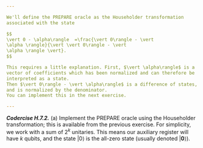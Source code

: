 ```yaml
---

We'll define the PREPARE oracle as the Householder transformation
associated with the state

$$
\vert 0 - \alpha\rangle  =\frac{\vert 0\rangle - \vert
\alpha \rangle}{\vert \vert 0\rangle - \vert
\alpha \rangle \vert}.
$$

This requires a little explanation. First, $\vert \alpha\rangle$ is a
vector of coefficients which has been normalized and can therefore be
interpreted as a state.
Then $\vert 0\rangle - \vert \alpha\rangle$ is a difference of states,
and is normalized by the denominator.
You can implement this in the next exercise.

---
```


***Codercise H.7.2.*** (a) Implement the PREPARE oracle using the
   Householder transformation; this is available from the previous exercise. For simplicity, we work with a sum of $2^k$
   unitaries. This means our auxiliary register will have $k$ qubits,
   and the state $\vert 0\rangle$ is the all-zero state (usually
   denoted $\vert \mathbf{0}\rangle$).
